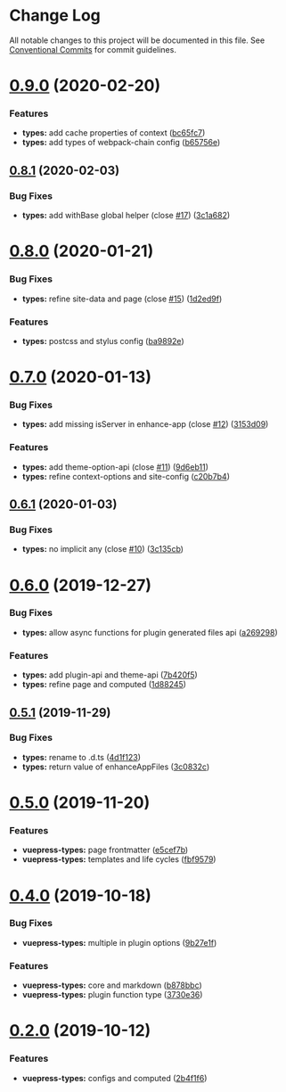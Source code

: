 # Change Log

All notable changes to this project will be documented in this file.
See [Conventional Commits](https://conventionalcommits.org) for commit guidelines.

# [0.9.0](https://github.com/vuepress/vuepress-community/compare/vuepress-types@0.8.1...vuepress-types@0.9.0) (2020-02-20)

### Features

- **types:** add cache properties of context ([bc65fc7](https://github.com/vuepress/vuepress-community/commit/bc65fc7cab8ae5ae79b4115c9aef757e01588a08))
- **types:** add types of webpack-chain config ([b65756e](https://github.com/vuepress/vuepress-community/commit/b65756e90d09f34e266a99b2b31328d25d0ec55b))

## [0.8.1](https://github.com/vuepress/vuepress-community/compare/vuepress-types@0.8.0...vuepress-types@0.8.1) (2020-02-03)

### Bug Fixes

- **types:** add withBase global helper (close [#17](https://github.com/vuepress/vuepress-community/issues/17)) ([3c1a682](https://github.com/vuepress/vuepress-community/commit/3c1a6827ea856dbbc9c9f3b7149817e33b655e1b))

# [0.8.0](https://github.com/vuepress/vuepress-community/compare/vuepress-types@0.7.0...vuepress-types@0.8.0) (2020-01-21)

### Bug Fixes

- **types:** refine site-data and page (close [#15](https://github.com/vuepress/vuepress-community/issues/15)) ([1d2ed9f](https://github.com/vuepress/vuepress-community/commit/1d2ed9fe366d7b17b2e3c5334825b6c0dd1742f1))

### Features

- **types:** postcss and stylus config ([ba9892e](https://github.com/vuepress/vuepress-community/commit/ba9892e0a06f0eef95e84496f286475c4ce1762a))

# [0.7.0](https://github.com/vuepress/vuepress-community/compare/vuepress-types@0.6.1...vuepress-types@0.7.0) (2020-01-13)

### Bug Fixes

- **types:** add missing isServer in enhance-app (close [#12](https://github.com/vuepress/vuepress-community/issues/12)) ([3153d09](https://github.com/vuepress/vuepress-community/commit/3153d097c2612a52f005ef9d676eebb62c1f9c92))

### Features

- **types:** add theme-option-api (close [#11](https://github.com/vuepress/vuepress-community/issues/11)) ([9d6eb11](https://github.com/vuepress/vuepress-community/commit/9d6eb110a2b571e092f77b7aa0d6491625f8377c))
- **types:** refine context-options and site-config ([c20b7b4](https://github.com/vuepress/vuepress-community/commit/c20b7b4176603bcc5ff8a3a1883d649c2b1e1610))

## [0.6.1](https://github.com/vuepress/vuepress-community/compare/vuepress-types@0.6.0...vuepress-types@0.6.1) (2020-01-03)

### Bug Fixes

- **types:** no implicit any (close [#10](https://github.com/vuepress/vuepress-community/issues/10)) ([3c135cb](https://github.com/vuepress/vuepress-community/commit/3c135cb9931a9597818bc23c7af0debb71591609))

# [0.6.0](https://github.com/vuepress/vuepress-community/compare/vuepress-types@0.5.1...vuepress-types@0.6.0) (2019-12-27)

### Bug Fixes

- **types:** allow async functions for plugin generated files api ([a269298](https://github.com/vuepress/vuepress-community/commit/a269298992d77a306980c8156660951ea6300116))

### Features

- **types:** add plugin-api and theme-api ([7b420f5](https://github.com/vuepress/vuepress-community/commit/7b420f505a64cdcbe4ca0266ec7e621903a09171))
- **types:** refine page and computed ([1d88245](https://github.com/vuepress/vuepress-community/commit/1d88245bf442cde2323374a96f220a2f8c05ab5a))

## [0.5.1](https://github.com/vuepress/vuepress-community/compare/vuepress-types@0.5.0...vuepress-types@0.5.1) (2019-11-29)

### Bug Fixes

- **types:** rename to .d.ts ([4d1f123](https://github.com/vuepress/vuepress-community/commit/4d1f1239f4f2fd165f7c56836f8469eff55d3ba7))
- **types:** return value of enhanceAppFiles ([3c0832c](https://github.com/vuepress/vuepress-community/commit/3c0832c290db33eb144bf3191da222a81f43c04b))

# [0.5.0](https://github.com/vuepress/vuepress-community/compare/vuepress-types@0.4.0...vuepress-types@0.5.0) (2019-11-20)

### Features

- **vuepress-types:** page frontmatter ([e5cef7b](https://github.com/vuepress/vuepress-community/commit/e5cef7b6ebe98d3f64e95f7de23cf00a1072cb93))
- **vuepress-types:** templates and life cycles ([fbf9579](https://github.com/vuepress/vuepress-community/commit/fbf9579611ce15be78bd59ae863d24c853007a29))

# [0.4.0](https://github.com/vuepress/vuepress-community/compare/vuepress-types@0.2.0...vuepress-types@0.4.0) (2019-10-18)

### Bug Fixes

- **vuepress-types:** multiple in plugin options ([9b27e1f](https://github.com/vuepress/vuepress-community/commit/9b27e1f5826ca6893c60f7d89e0af8a8d45a197e))

### Features

- **vuepress-types:** core and markdown ([b878bbc](https://github.com/vuepress/vuepress-community/commit/b878bbcb801f1b8f446050b2a06f28e05e58f707))
- **vuepress-types:** plugin function type ([3730e36](https://github.com/vuepress/vuepress-community/commit/3730e3631190a93b5ee3201e42aad85d85ce8fbe))

# [0.2.0](https://github.com/vuepress/vuepress-community/compare/vuepress-types@0.1.0...vuepress-types@0.2.0) (2019-10-12)

### Features

- **vuepress-types:** configs and computed ([2b4f1f6](https://github.com/vuepress/vuepress-community/commit/2b4f1f6))
